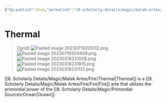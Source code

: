 ```yaml
---
{"dg-publish":true,"permalink":"/8-scholarly-details/magic/malak-artes/fire/thermal/","noteIcon":""}
---
```


# Thermal

>[!grid]
>![Pasted image 20230719205112.png](/img/user/x.%20Assets/Attachments/Pasted%20image%2020230719205112.png)
>![Pasted image 20230719204809.png](/img/user/x.%20Assets/Attachments/Pasted%20image%2020230719204809.png)
>![Pasted image 20230318231008.png](/img/user/x.%20Assets/Attachments/Pasted%20image%2020230318231008.png)
>![Pasted image 20230318231815.png](/img/user/x.%20Assets/Attachments/Pasted%20image%2020230318231815.png)
>![Pasted image 20230318231112.png](/img/user/x.%20Assets/Attachments/Pasted%20image%2020230318231112.png)
>

[[8. Scholarly Details/Magic/Malak Artes/Fire/Thermal\|Thermal]] is a [[8. Scholarly Details/Magic/Malak Artes/Fire/Fire\|Fire]] arte that utilizes the primordial power of the [[8. Scholarly Details/Magic/Primordial Sources/Ocean\|Ocean]].
